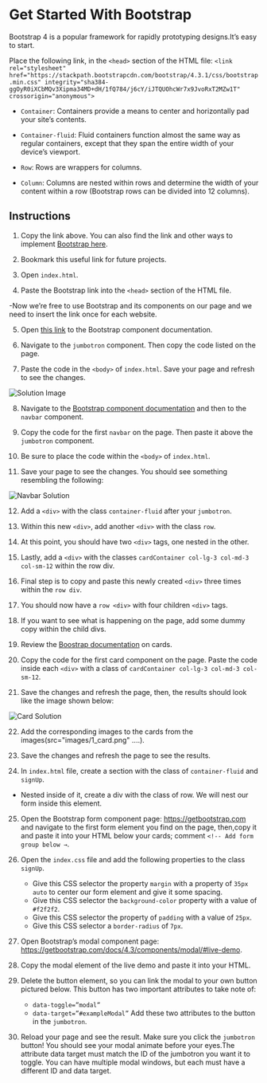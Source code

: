 # Get Started With Bootstrap

Bootstrap 4 is a popular framework for rapidly prototyping designs.It’s easy to start.

Place the following link, in the `<head>` section of the HTML file: 
`<link rel="stylesheet" href="https://stackpath.bootstrapcdn.com/bootstrap/4.3.1/css/bootstrap.min.css" integrity="sha384-ggOyR0iXCbMQv3Xipma34MD+dH/1fQ784/j6cY/iJTQUOhcWr7x9JvoRxT2MZw1T" crossorigin="anonymous">`


- `Container`: Containers provide a means to center and horizontally pad your site’s contents.

- `Container-fluid`: Fluid containers function almost the same way as regular containers, except that they span the entire width of your device’s viewport.

- `Row`: Rows are wrappers for columns.

- `Column`: Columns are nested within rows and determine the width of your content within a row (Bootstrap rows can be divided into 12 columns). 
## Instructions

1. Copy the link above. You can also find the link and other ways to implement [Bootstrap here](getbootstrap.com).

2. Bookmark this useful link for future projects.

3. Open `index.html`. 

4. Paste the Bootstrap link into the `<head>` section of the HTML file.

-Now we’re free to use Bootstrap and its components on our page and we need to insert the link once for each website.

5. Open [this link](https://getbootstrap.com/docs/4.3/components/alerts/) to the Bootstrap component documentation.

6. Navigate to the `jumbotron` component. Then copy the code listed on the page.

7. Paste the code in the `<body>` of `index.html`. Save your page and refresh to see the changes.

  ![Solution Image](./images/getting-started-solution.png)

8.  Navigate to the [Bootstrap component documentation](https://getbootstrap.com/docs/4.3/components/navbar/) and then to the `navbar` component.

9. Copy the code for the first `navbar` on the page. Then paste it above the `jumbotron` component.

10. Be sure to place the code within the `<body>` of `index.html`.

11. Save your page to see the changes. You should see something resembling the following: 

  ![Navbar Solution](./images/navbar-solution.png)

<!-- Containers and Rows -->
12. Add a `<div>` with the class `container-fluid` after your `jumbotron`.

13. Within this new `<div>`, add another `<div>` with the class `row`.

14. At this point, you should have two `<div>` tags, one nested in the other. 

15. Lastly, add a `<div>` with the classes `cardContainer col-lg-3 col-md-3 col-sm-12` within the row div.

16. Final step is to copy and paste this newly created `<div>` three times within the `row div`. 

17. You should now have a `row <div>` with four children `<div>` tags. 

18. If you want to see what is happening on the page, add some dummy copy within the child divs.
<!-- cards -->

19. Review the [Boostrap documentation](https://getbootstrap.com/docs/4.3/components/card/) on cards.

20. Copy the code for the first card component on the page. Paste the code inside each `<div>` with a class of `cardContainer col-lg-3 col-md-3 col-sm-12`.

21.  Save the changes and refresh the page, then, the results should look like the image shown below: 

  ![Card Solution](./images/card-solution.png)

22. Add the corresponding images to the cards from the images(src="images/1_card.png" ....).

23. Save the changes and refresh the page to see the results.

<!-- Add a Form to Your Page  -->
24. In `index.html` file, create a section with the class of `container-fluid` and `signUp`.
- Nested inside of it, create a div with the class of row. We will nest our form inside this element.

25. Open the Bootstrap form component page: https://getbootstrap.com and navigate to the first form element you find on the page, then,copy it and paste it into your HTML below your cards; comment `<!-- Add form group below →`.

26. Open the `index.css` file and add the following properties to the class `signUp`.
      - Give this CSS selector the property `margin` with a property of `35px auto` to center our form element and give it some spacing.
      - Give this CSS selector the `background-color` property with a value of `#f2f2f2`.
      - Give this CSS selector the property of `padding` with a value of `25px`.
      - Give this CSS selector a `border-radius` of `7px`.
<!-- Add a Modal to Your Page -->
27.  Open Bootstrap’s modal component page: https://getbootstrap.com/docs/4.3/components/modal/#live-demo.

28. Copy the modal element of the live demo and paste it into your HTML.

29. Delete the button element, so you can link the modal to your own button pictured below.
    This button has two important attributes to take note of:
    - `data-toggle=”modal”`
    - `data-target=”#exampleModal”`
    Add these two attributes to the button in the `jumbotron`.

30. Reload your page and see the result. Make sure you click the `jumbotron` button! You should see your modal animate before your eyes.The       
    attribute data target must match the ID of the jumbotron you want it to toggle. You can have multiple modal windows, but each must have a 
    different ID and data target.